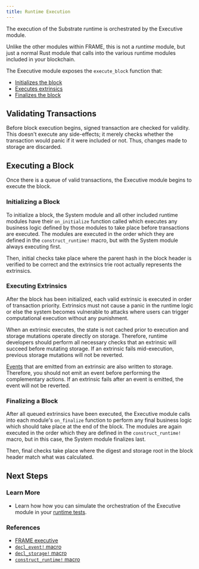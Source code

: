 ```yaml
---
title: Runtime Execution
---
```


The execution of the Substrate runtime is orchestrated by the Executive module.

Unlike the other modules within FRAME, this is not a _runtime_ module, but just a normal Rust module
that calls into the various runtime modules included in your blockchain.

The Executive module exposes the `execute_block` function that:

- [Initializes the block](#initializing-a-block)
- [Executes extrinsics](#executing-extrinsics)
- [Finalizes the block](#finalizing-a-block)

## Validating Transactions

Before block execution begins, signed transaction are checked for validity. This doesn't execute any
side-effects; it merely checks whether the transaction would panic if it were included or not. Thus,
changes made to storage are discarded.

## Executing a Block

Once there is a queue of valid transactions, the Executive module begins to execute the block.

### Initializing a Block

To initialize a block, the System module and all other included runtime modules have their
`on_initialize` function called which executes any business logic defined by those modules to take
place before transactions are executed. The modules are executed in the order which they are defined
in the `construct_runtime!` macro, but with the System module always executing first.

Then, initial checks take place where the parent hash in the block header is verified to be correct
and the extrinsics trie root actually represents the extrinsics.

### Executing Extrinsics

After the block has been initialized, each valid extrinsic is executed in order of transaction
priority. Extrinsics must not cause a panic in the runtime logic or else the system becomes
vulnerable to attacks where users can trigger computational execution without any punishment.

When an extrinsic executes, the state is not cached prior to execution and storage mutations operate
directly on storage. Therefore, runtime developers should perform all necessary checks that an
extrinsic will succeed before mutating storage. If an extrinsic fails mid-execution, previous
storage mutations will not be reverted.

[Events](events) that are emitted from an extrinsic are also written to storage. Therefore, you
should not emit an event before performing the complementary actions. If an extrinsic fails after an
event is emitted, the event will not be reverted.

### Finalizing a Block

After all queued extrinsics have been executed, the Executive module calls into each module's
`on_finalize` function to perform any final business logic which should take place at the end of the
block. The modules are again executed in the order which they are defined in the
`construct_runtime!` macro, but in this case, the System module finalizes last.

Then, final checks take place where the digest and storage root in the block header match what was
calculated.

## Next Steps

### Learn More

- Learn how how you can simulate the orchestration of the Executive module in your
  [runtime tests](tests).

### References

- [FRAME executive](https://substrate.dev/rustdocs/v2.0.0-rc4/frame_executive/index.html)
- [`decl_event!` macro](https://substrate.dev/rustdocs/v2.0.0-rc4/frame_support/macro.decl_event.html)
- [`decl_storage!` macro](https://substrate.dev/rustdocs/v2.0.0-rc4/frame_support/macro.decl_storage.html)
- [`construct_runtime!` macro](https://substrate.dev/rustdocs/v2.0.0-rc4/frame_support/macro.construct_runtime.html)
